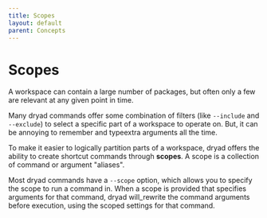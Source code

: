 ```yaml
---
title: Scopes
layout: default
parent: Concepts
---
```


# Scopes

A workspace can contain a large number of packages, but often only a few are relevant at any given point in time.  

Many dryad commands offer some combination of filters (like `--include` and `--exclude`) to select a specific part of a workspace to operate on.  But, it can be annoying to remember and typeextra arguments all the time.

To make it easier to logically partition parts of a workspace, dryad offers the ability to create shortcut commands through **scopes**.  A scope is a collection of command or argument "aliases".

Most dryad commands have a `--scope` option, which allows you to specify the scope to run a command in.  When a scope is provided that specifies arguments for that command, dryad will_rewrite the command arguments before execution, using the scoped settings for that command.

